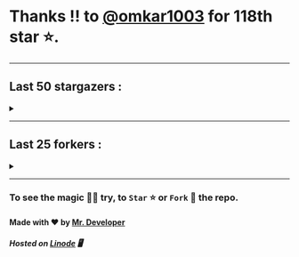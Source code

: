 # Thanks !! to [@omkar1003](https://github.com/omkar1003) for 118th star ⭐.
---

## Last 50 stargazers :
<details><summary></summary>

| No. | Profile Pic | Username | Star Number ⭐ |
| :---: | :---: | :---: | :---: |
| 1. | <img src='https://avatars.githubusercontent.com/u/100023533?v=4'> | [@omkar1003](https://github.com/omkar1003) | 118 |
| 2. | <img src='https://avatars.githubusercontent.com/u/46906497?v=4'> | [@rtgamingwdt](https://github.com/rtgamingwdt) | 117 |
| 3. | <img src='https://avatars.githubusercontent.com/u/140465301?v=4'> | [@Loganromo415](https://github.com/Loganromo415) | 116 |
| 4. | <img src='https://avatars.githubusercontent.com/u/149345650?v=4'> | [@jayhernandez666](https://github.com/jayhernandez666) | 115 |
| 5. | <img src='https://avatars.githubusercontent.com/u/73610922?v=4'> | [@mr-wh1tehat](https://github.com/mr-wh1tehat) | 114 |
| 6. | <img src='https://avatars.githubusercontent.com/u/48980248?v=4'> | [@hybridvamp](https://github.com/hybridvamp) | 113 |
| 7. | <img src='https://avatars.githubusercontent.com/u/16950801?v=4'> | [@kbatnij](https://github.com/kbatnij) | 112 |
| 8. | <img src='https://avatars.githubusercontent.com/u/43436876?v=4'> | [@caojen](https://github.com/caojen) | 111 |
| 9. | <img src='https://avatars.githubusercontent.com/u/127977316?v=4'> | [@ivan-developer-01](https://github.com/ivan-developer-01) | 110 |
| 10. | <img src='https://avatars.githubusercontent.com/u/5084395?v=4'> | [@tolkonepiu](https://github.com/tolkonepiu) | 109 |
| 11. | <img src='https://avatars.githubusercontent.com/u/63461297?v=4'> | [@prettylittlelies](https://github.com/prettylittlelies) | 108 |
| 12. | <img src='https://avatars.githubusercontent.com/u/69469791?v=4'> | [@taaigo](https://github.com/taaigo) | 107 |
| 13. | <img src='https://avatars.githubusercontent.com/u/93675484?v=4'> | [@Abdullah-coder2013](https://github.com/Abdullah-coder2013) | 106 |
| 14. | <img src='https://avatars.githubusercontent.com/u/90461959?v=4'> | [@realwenura](https://github.com/realwenura) | 105 |
| 15. | <img src='https://avatars.githubusercontent.com/u/86353526?v=4'> | [@KevinNitroG](https://github.com/KevinNitroG) | 104 |
| 16. | <img src='https://avatars.githubusercontent.com/u/117309484?v=4'> | [@gladsonchala](https://github.com/gladsonchala) | 103 |
| 17. | <img src='https://avatars.githubusercontent.com/u/94701539?v=4'> | [@DandyDrop](https://github.com/DandyDrop) | 102 |
| 18. | <img src='https://avatars.githubusercontent.com/u/2102878?v=4'> | [@pascal-hofmann](https://github.com/pascal-hofmann) | 101 |
| 19. | <img src='https://avatars.githubusercontent.com/u/73209315?v=4'> | [@saadman-galib](https://github.com/saadman-galib) | 100 |
| 20. | <img src='https://avatars.githubusercontent.com/u/238114?v=4'> | [@lucciano](https://github.com/lucciano) | 99 |
| 21. | <img src='https://avatars.githubusercontent.com/u/107202816?v=4'> | [@its-truce](https://github.com/its-truce) | 98 |
| 22. | <img src='https://avatars.githubusercontent.com/u/100820152?v=4'> | [@AzRyCb](https://github.com/AzRyCb) | 97 |
| 23. | <img src='https://avatars.githubusercontent.com/u/121786009?v=4'> | [@dequate](https://github.com/dequate) | 96 |
| 24. | <img src='https://avatars.githubusercontent.com/u/117648465?v=4'> | [@dkppg2](https://github.com/dkppg2) | 95 |
| 25. | <img src='https://avatars.githubusercontent.com/u/67612593?v=4'> | [@BrydenIsNotSmart](https://github.com/BrydenIsNotSmart) | 94 |
| 26. | <img src='https://avatars.githubusercontent.com/u/16763276?v=4'> | [@K4CZP3R](https://github.com/K4CZP3R) | 93 |
| 27. | <img src='https://avatars.githubusercontent.com/u/45739963?v=4'> | [@didierganthier](https://github.com/didierganthier) | 92 |
| 28. | <img src='https://avatars.githubusercontent.com/u/77569653?v=4'> | [@SamirPaulb](https://github.com/SamirPaulb) | 91 |
| 29. | <img src='https://avatars.githubusercontent.com/u/48348029?v=4'> | [@xIMRANx](https://github.com/xIMRANx) | 90 |
| 30. | <img src='https://avatars.githubusercontent.com/u/55983182?v=4'> | [@yasirarism](https://github.com/yasirarism) | 89 |
| 31. | <img src='https://avatars.githubusercontent.com/u/66245404?v=4'> | [@tovade](https://github.com/tovade) | 88 |
| 32. | <img src='https://avatars.githubusercontent.com/u/81961690?v=4'> | [@dinesh-0602](https://github.com/dinesh-0602) | 87 |
| 33. | <img src='https://avatars.githubusercontent.com/u/89954408?v=4'> | [@SunshroomChan](https://github.com/SunshroomChan) | 86 |
| 34. | <img src='https://avatars.githubusercontent.com/u/109037713?v=4'> | [@Buivanan82](https://github.com/Buivanan82) | 85 |
| 35. | <img src='https://avatars.githubusercontent.com/u/76533278?v=4'> | [@4amparaboy](https://github.com/4amparaboy) | 84 |
| 36. | <img src='https://avatars.githubusercontent.com/u/57042741?v=4'> | [@Woomymy](https://github.com/Woomymy) | 83 |
| 37. | <img src='https://avatars.githubusercontent.com/u/88822116?v=4'> | [@dgigantino](https://github.com/dgigantino) | 82 |
| 38. | <img src='https://avatars.githubusercontent.com/u/53967726?v=4'> | [@supercrafter333](https://github.com/supercrafter333) | 81 |
| 39. | <img src='https://avatars.githubusercontent.com/u/64813399?v=4'> | [@J1b1x](https://github.com/J1b1x) | 80 |
| 40. | <img src='https://avatars.githubusercontent.com/u/26801154?v=4'> | [@CodsXBlastin](https://github.com/CodsXBlastin) | 79 |
| 41. | <img src='https://avatars.githubusercontent.com/u/68734813?v=4'> | [@Dhruv-1608](https://github.com/Dhruv-1608) | 78 |
| 42. | <img src='https://avatars.githubusercontent.com/u/47496465?v=4'> | [@Matze997](https://github.com/Matze997) | 77 |
| 43. | <img src='https://avatars.githubusercontent.com/u/51480483?v=4'> | [@shizotoaster](https://github.com/shizotoaster) | 76 |
| 44. | <img src='https://avatars.githubusercontent.com/u/28113262?v=4'> | [@xISRAPILx](https://github.com/xISRAPILx) | 75 |
| 45. | <img src='https://avatars.githubusercontent.com/u/32965703?v=4'> | [@Ifera](https://github.com/Ifera) | 74 |
| 46. | <img src='https://avatars.githubusercontent.com/u/50779115?v=4'> | [@shanecaf](https://github.com/shanecaf) | 73 |
| 47. | <img src='https://avatars.githubusercontent.com/u/34418030?v=4'> | [@enricoangelon](https://github.com/enricoangelon) | 72 |
| 48. | <img src='https://avatars.githubusercontent.com/u/40790870?v=4'> | [@SpaceLeft](https://github.com/SpaceLeft) | 71 |
| 49. | <img src='https://avatars.githubusercontent.com/u/16628342?v=4'> | [@DelxHQ](https://github.com/DelxHQ) | 70 |
| 50. | <img src='https://avatars.githubusercontent.com/u/46083528?v=4'> | [@siddharthroy12](https://github.com/siddharthroy12) | 69 |

</details>

---

## Last 25 forkers :
<details><summary></summary>

| No. | Profile Pic | Username | Fork Number 🍴 |
| :---: | :---: | :---: | :---: |
| 1. | <img src='https://avatars.githubusercontent.com/u/121696232?v=4'> | [@Yuvi5001](https://github.com/Yuvi5001) | 21 |
| 2. | <img src='https://avatars.githubusercontent.com/u/86344856?v=4'> | [@AmirulAndalib](https://github.com/AmirulAndalib) | 20 |
| 3. | <img src='https://avatars.githubusercontent.com/u/121786009?v=4'> | [@dequate](https://github.com/dequate) | 19 |
| 4. | <img src='https://avatars.githubusercontent.com/u/45739963?v=4'> | [@didierganthier](https://github.com/didierganthier) | 18 |
| 5. | <img src='https://avatars.githubusercontent.com/u/48980248?v=4'> | [@hybridvamp](https://github.com/hybridvamp) | 17 |
| 6. | <img src='https://avatars.githubusercontent.com/u/110144682?v=4'> | [@Jackabu](https://github.com/Jackabu) | 16 |
| 7. | <img src='https://avatars.githubusercontent.com/u/40790870?v=4'> | [@SpaceLeft](https://github.com/SpaceLeft) | 15 |
| 8. | <img src='https://avatars.githubusercontent.com/u/87888078?v=4'> | [@hydrix777](https://github.com/hydrix777) | 14 |
| 9. | <img src='https://avatars.githubusercontent.com/u/106221089?v=4'> | [@ItzKingz](https://github.com/ItzKingz) | 13 |
| 10. | <img src='https://avatars.githubusercontent.com/u/105053471?v=4'> | [@Sharmaps1757](https://github.com/Sharmaps1757) | 12 |
| 11. | <img src='https://avatars.githubusercontent.com/u/100023533?v=4'> | [@omkar1003](https://github.com/omkar1003) | 11 |
| 12. | <img src='https://avatars.githubusercontent.com/u/104765453?v=4'> | [@youssefnasef](https://github.com/youssefnasef) | 10 |
| 13. | <img src='https://avatars.githubusercontent.com/u/105335749?v=4'> | [@spideyboyaman](https://github.com/spideyboyaman) | 9 |
| 14. | <img src='https://avatars.githubusercontent.com/u/60040629?v=4'> | [@JD906](https://github.com/JD906) | 8 |
| 15. | <img src='https://avatars.githubusercontent.com/u/88897873?v=4'> | [@Nobody370](https://github.com/Nobody370) | 7 |
| 16. | <img src='https://avatars.githubusercontent.com/u/96438111?v=4'> | [@Gishankrishka2](https://github.com/Gishankrishka2) | 6 |
| 17. | <img src='https://avatars.githubusercontent.com/u/91558902?v=4'> | [@rk134-hub](https://github.com/rk134-hub) | 5 |
| 18. | <img src='https://avatars.githubusercontent.com/u/20133621?v=4'> | [@NitroFuN](https://github.com/NitroFuN) | 4 |
| 19. | <img src='https://avatars.githubusercontent.com/u/84174959?v=4'> | [@im-Satyendra](https://github.com/im-Satyendra) | 3 |
| 20. | <img src='https://avatars.githubusercontent.com/u/66910428?v=4'> | [@VIKASIND](https://github.com/VIKASIND) | 2 |
| 21. | <img src='https://avatars.githubusercontent.com/u/101307401?v=4'> | [@Tellyfun](https://github.com/Tellyfun) | 1 |
| 22. | <img src='https://avatars.githubusercontent.com/u/102476142?v=4'> | [@hiroultroid93819](https://github.com/hiroultroid93819) | 0 |
| 23. | <img src='https://avatars.githubusercontent.com/u/98212032?v=4'> | [@random772](https://github.com/random772) | -1 |
| 24. | <img src='https://avatars.githubusercontent.com/u/97720718?v=4'> | [@MaheshKmr9](https://github.com/MaheshKmr9) | -2 |
| 25. | <img src='https://avatars.githubusercontent.com/u/85005373?v=4'> | [@HerokuMods](https://github.com/HerokuMods) | -3 |

</details>

---
### To see the magic 🧚‍♂️ try, to `Star` ⭐ or `Fork` 🍴 the repo.
#### Made with ❤️ by [Mr. Developer](https://github.com/MrBotDeveloper)
##### Hosted on [Linode](https://www.linode.com/) 🖥